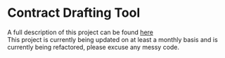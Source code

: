 # Contract Drafting Tool

A full description of this project can be found [here](https://asbhaskar.com/contract-drafting-tool/)  
This project is currently being updated on at least a monthly basis and is currently being refactored, please excuse any messy code.